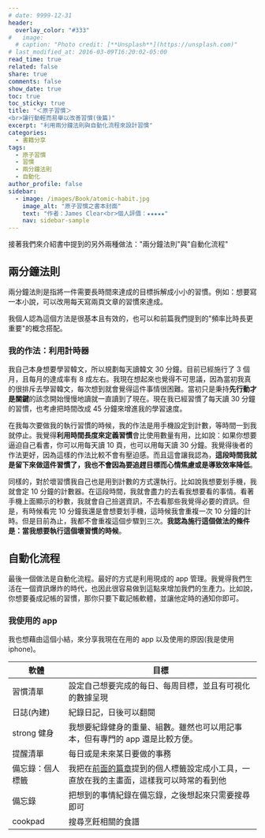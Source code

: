```yaml
---
# date: 9999-12-31
header:
  overlay_color: "#333"
#   image: 
  # caption: "Photo credit: [**Unsplash**](https://unsplash.com)"
# last_modified_at: 2016-03-09T16:20:02-05:00
read_time: true
related: false
share: true
comments: false
show_date: true
toc: true
toc_sticky: true
title: "＜原子習慣＞
<br>讓行動輕而易舉以改善習慣(後篇)"
excerpt: "利用兩分鐘法則與自動化流程來設計習慣"
categories:
  - 書籍分享
tags:
  - 原子習慣
  - 習慣
  - 兩分鐘法則
  - 自動化
author_profile: false
sidebar:
  - image: /images/Book/atomic-habit.jpg
    image_alt: "原子習慣之書本封面"
    text: "作者：James Clear<br>個人評價：★★★★★"
    nav: sidebar-sample
---
```

接著我們來介紹書中提到的另外兩種做法："兩分鐘法則"與"自動化流程"

## 兩分鐘法則
兩分鐘法則是指將一件需要長時間來達成的目標拆解成小小的習慣。例如：想要寫一本小說，可以改用每天寫兩頁文章的習慣來達成。

我個人認為這個方法是很基本且有效的，也可以和前篇我們提到的"頻率比時長更重要"的概念搭配。

### 我的作法：利用計時器
我自己本身想要學習韓文，所以規劃每天讀韓文 30 分鐘。目前已經施行了 3 個月，且每月的達成率有 8 成左右。我現在想起來也覺得不可思議，因為當初我真的很排斥去學習韓文，每次想到就會覺得這件事情很困難。當初只是秉持**先行動才是關鍵**的該念開始慢慢地讀就一直讀到了現在。現在我已經習慣了每天讀 30 分鐘的習慣，也考慮把時間改成 45 分鐘來增進我的學習速度。

在我每次要做我的執行習慣的時候，我的作法是用手機設定到計數，等時間一到我就停止。我覺得**利用時間長度來定義習慣**會比使用數量有用，比如說：如果你想要逼迫自己看書，你可以用每天讀 10 頁，也可以用每天讀 30 分鐘。我覺得後者的作法更好，因為這樣的作法比較不會有壓迫感。而且這會讓我認為，**這段時間我就是留下來做這件習慣了，我也不會因為要追趕目標而心情焦慮或是導致效率降低**。

同樣的，對於壞習慣我自己也是用到計數的方式還執行。比如說我想要划手機，我就會定 10 分鐘的計數器。在這段時間，我就會盡力的去看我想要看的事情。看著手機上面顯示的秒數，我就會自己撿選資訊，不去看那些我覺得必要的資訊。但是，有時候看完 10 分鐘我還是會想要划手機，這時候我會重複一次 10 分鐘的計時。但是目前為止，我都不會重複這個步驟到三次。**我認為施行這個做法的條件是：當我想要執行這個壞習慣的時候**。

## 自動化流程
最後一個做法是自動化流程。最好的方式是利用現成的 app 管理。我覺得我們生活在一個資訊爆炸的時代，也因此很容易做到這點來增加我們的生產力。比如說，你想要養成記帳的習慣，那你只要下載記帳軟體，並讓他定時的通知你即可。

### 我使用的 app
我也想藉由這個小結，來分享我現在在用的 app 以及使用的原因(我是使用 iphone)。

| 軟體 | 目標 |
| - | - |
|習慣清單|設定自己想要完成的每日、每周目標，並且有可視化的數據呈現|
|日誌(內建)|紀錄日記，日後可以翻閱|
|strong 健身|我想要紀錄健身的重量、組數。雖然也可以用記事本，但有專門的 app 還是比較方便。|
|提醒清單|每日或是未來某日要做的事務|
|備忘錄：個人標籤|我把在[前面的篇章](/書籍分享/atomic-habit_01/#個人見解可以幫助自己釐清方向)提到的個人標籤設定成小工具，一直放在我的主畫面，這樣我可以時常的看到他|
|備忘錄|把想到的事情紀錄在備忘錄，之後想起來只需要搜尋即可|
|cookpad |搜尋烹飪相關的食譜|

